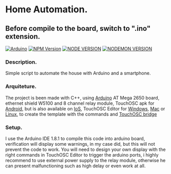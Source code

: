 # Home Automation.
## Before compile to the board, switch to ".ino" extension.
[![Arduino](https://img.shields.io/badge/Arduino-1.8.1-green.svg)]() [![NPM Version](https://img.shields.io/badge/TouchOSCEditor-1.8.9-blue)]() [![NODE VERSION](https://img.shields.io/badge/TouchOSC-1.9.1-lightblue)]() [![NODEMON VERSION](https://img.shields.io/badge/TouchBrdge-1.7.3-orange)]()
### Description.
Simple script to automate the house with Arduino and a smartphone.
### Arquiteture.
The project is been made with C++, using  [Arduino](https://www.arduino.cc/) AT Mega 2650 board, ethernet shield W5100
and 8 channel relay module, TouchOSC apk for [Android](https://play.google.com/store/apps/details?id=net.hexler.lex), but is also available on [IoS](https://apps.apple.com/app/touchosc/id1569996730), TouchOSC Editor for
[Windows](https://hexler.net/touchosc#windows), [Mac](https://hexler.net/touchosc#mac) or [Linux](https://hexler.net/touchosc#linux), to create the template with the commands and [TouchOSC bridge](https://hexler.net/pub/touchosc/touchosc-bridge-1.7.3.150-win32.exe)

### Setup.
I use the Arduino IDE 1.8.1 to compile this code into arduino board, verification will display some warnings,
in my case did, but this will not prevent the code to work. You will need to design your own display with
the right commands in TouchOSC Editor to trigger the arduino ports, i highly recommend to use external power
supply to the relay module, otherwise he can present malfunctioning such as high delay or even work at all.
